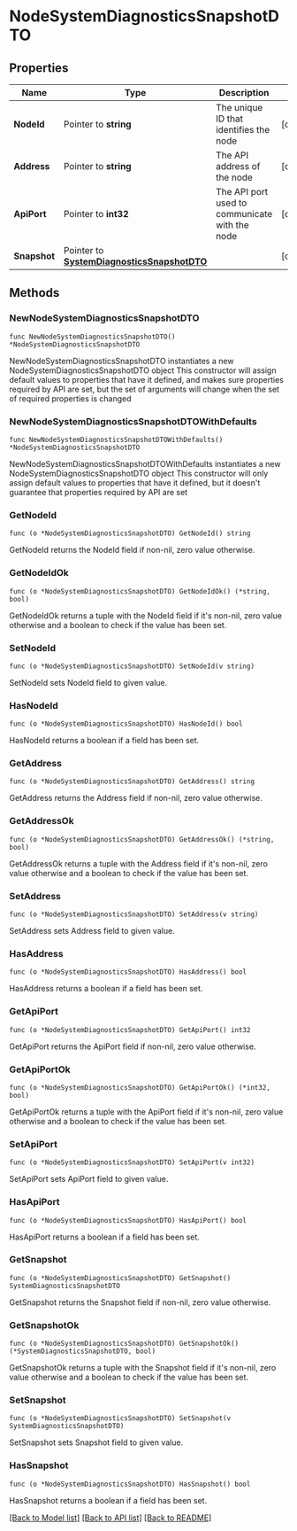 # NodeSystemDiagnosticsSnapshotDTO

## Properties

Name | Type | Description | Notes
------------ | ------------- | ------------- | -------------
**NodeId** | Pointer to **string** | The unique ID that identifies the node | [optional] 
**Address** | Pointer to **string** | The API address of the node | [optional] 
**ApiPort** | Pointer to **int32** | The API port used to communicate with the node | [optional] 
**Snapshot** | Pointer to [**SystemDiagnosticsSnapshotDTO**](SystemDiagnosticsSnapshotDTO.md) |  | [optional] 

## Methods

### NewNodeSystemDiagnosticsSnapshotDTO

`func NewNodeSystemDiagnosticsSnapshotDTO() *NodeSystemDiagnosticsSnapshotDTO`

NewNodeSystemDiagnosticsSnapshotDTO instantiates a new NodeSystemDiagnosticsSnapshotDTO object
This constructor will assign default values to properties that have it defined,
and makes sure properties required by API are set, but the set of arguments
will change when the set of required properties is changed

### NewNodeSystemDiagnosticsSnapshotDTOWithDefaults

`func NewNodeSystemDiagnosticsSnapshotDTOWithDefaults() *NodeSystemDiagnosticsSnapshotDTO`

NewNodeSystemDiagnosticsSnapshotDTOWithDefaults instantiates a new NodeSystemDiagnosticsSnapshotDTO object
This constructor will only assign default values to properties that have it defined,
but it doesn't guarantee that properties required by API are set

### GetNodeId

`func (o *NodeSystemDiagnosticsSnapshotDTO) GetNodeId() string`

GetNodeId returns the NodeId field if non-nil, zero value otherwise.

### GetNodeIdOk

`func (o *NodeSystemDiagnosticsSnapshotDTO) GetNodeIdOk() (*string, bool)`

GetNodeIdOk returns a tuple with the NodeId field if it's non-nil, zero value otherwise
and a boolean to check if the value has been set.

### SetNodeId

`func (o *NodeSystemDiagnosticsSnapshotDTO) SetNodeId(v string)`

SetNodeId sets NodeId field to given value.

### HasNodeId

`func (o *NodeSystemDiagnosticsSnapshotDTO) HasNodeId() bool`

HasNodeId returns a boolean if a field has been set.

### GetAddress

`func (o *NodeSystemDiagnosticsSnapshotDTO) GetAddress() string`

GetAddress returns the Address field if non-nil, zero value otherwise.

### GetAddressOk

`func (o *NodeSystemDiagnosticsSnapshotDTO) GetAddressOk() (*string, bool)`

GetAddressOk returns a tuple with the Address field if it's non-nil, zero value otherwise
and a boolean to check if the value has been set.

### SetAddress

`func (o *NodeSystemDiagnosticsSnapshotDTO) SetAddress(v string)`

SetAddress sets Address field to given value.

### HasAddress

`func (o *NodeSystemDiagnosticsSnapshotDTO) HasAddress() bool`

HasAddress returns a boolean if a field has been set.

### GetApiPort

`func (o *NodeSystemDiagnosticsSnapshotDTO) GetApiPort() int32`

GetApiPort returns the ApiPort field if non-nil, zero value otherwise.

### GetApiPortOk

`func (o *NodeSystemDiagnosticsSnapshotDTO) GetApiPortOk() (*int32, bool)`

GetApiPortOk returns a tuple with the ApiPort field if it's non-nil, zero value otherwise
and a boolean to check if the value has been set.

### SetApiPort

`func (o *NodeSystemDiagnosticsSnapshotDTO) SetApiPort(v int32)`

SetApiPort sets ApiPort field to given value.

### HasApiPort

`func (o *NodeSystemDiagnosticsSnapshotDTO) HasApiPort() bool`

HasApiPort returns a boolean if a field has been set.

### GetSnapshot

`func (o *NodeSystemDiagnosticsSnapshotDTO) GetSnapshot() SystemDiagnosticsSnapshotDTO`

GetSnapshot returns the Snapshot field if non-nil, zero value otherwise.

### GetSnapshotOk

`func (o *NodeSystemDiagnosticsSnapshotDTO) GetSnapshotOk() (*SystemDiagnosticsSnapshotDTO, bool)`

GetSnapshotOk returns a tuple with the Snapshot field if it's non-nil, zero value otherwise
and a boolean to check if the value has been set.

### SetSnapshot

`func (o *NodeSystemDiagnosticsSnapshotDTO) SetSnapshot(v SystemDiagnosticsSnapshotDTO)`

SetSnapshot sets Snapshot field to given value.

### HasSnapshot

`func (o *NodeSystemDiagnosticsSnapshotDTO) HasSnapshot() bool`

HasSnapshot returns a boolean if a field has been set.


[[Back to Model list]](../README.md#documentation-for-models) [[Back to API list]](../README.md#documentation-for-api-endpoints) [[Back to README]](../README.md)


